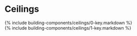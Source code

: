 <div data-role="collapsible" data-inset="false">
	<h1>Ceilings</h1>

<dl>

<dt class="building-components-key">
<div markdown="1" >
{% include building-components/ceilings/0-key.markdown %}
</div>
</dt>
<dd>
</dd>

<dt>
<div markdown="1">
{% include building-components/ceilings/1-key.markdown %}
</div>
</dt>
<dd>
<div>

</div>
</dd>

</dl>



</div>